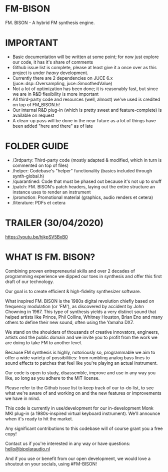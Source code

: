 # FM-BISON

FM. BISON - A hybrid FM synthesis engine.

# IMPORTANT

- Basic documentation will be written at some point; for now just explore our code, it has it's share of comments
- Github issue list is complete, please at least give it a once over as this project is under *heavy* development.
- Currently there are 2 dependencies on JUCE 6.x (juce::dsp::Oversampling, juce::SmoothedValue)
- Not a lot of optimization has been done; it is reasonably fast, but since we are in R&D flexibility is more important
- All third-party code and resources (well, almost) we've used is credited on top of FM_BISON.h!
- Our internal R&D plug-in (which is pretty sweet and feature-complete) is available on request
- A clean-up pass will be done in the near future as a lot of things have been added "here and there" as of late

# FOLDER GUIDE

- /3rdparty: Third-party code (mostly adapted & modified, which in turn is commented on top of files)
- /helper: Codebase's "helper" functionality (basics included through synth-global.h)
- /quarantined: Code that must be phased out because it's not up to snuff
- /patch: FM. BISON's patch headers, laying out the entire structure an instance uses to render an instrument
- /promotion: Promotional material (graphics, audio renders et cetera)
- /literature: PDFs et cetera

# TRAILER (30/04/2020)

https://youtu.be/hjkpSV5BxB0

# WHAT IS FM. BISON?

Combining proven entrepreneurial skills and over 2 decades of programming experience
we dipped our toes in synthesis and offer this first draft of our technology.

Our goal is to create efficient & high-fidelity synthesizer software.

What inspired FM. BISON is the 1980s digital revolution chiefly based on frequency modulation (or 'FM'),
as discovered by accident by John Chowning in 1967. This type of synthesis yields a very distinct
sound that helped artists like Prince, Phil Collins, Whitney Houston, Brian Eno and many others
to define their new sound, often using the Yamaha DX7.

We stand on the shoulders of thousands of creative innovators, engineers, artists *and* the public
domain and we invite you to profit from the work we are doing to take FM to another level.

Because FM synthesis is highly, notoriously so, programmable we aim to offer a wide variety of
possibilities: from rumbling analog bass lines to sound effects to patches that feel like you're 
playing an actual instrument.

Our code is open to study, disassemble, improve and use in any way you like, so long as you adhere
to the MIT license.

Please refer to the Github issue list to keep track of our to-do list, to see what we're aware of and working 
on and the new features or improvements we have in mind.

This code is currently in use/development for our in-development Monk MKI plug-in (a 1980s-inspired virtual keyboard instrument). We'll announce when it's ready to hit the market.

Any significant contributions to this codebase will of course grant you a free copy!

Contact us if you're interested in any way or have questions: hello@bipolaraudio.nl

And if you use or benefit from our open development, we would love a shoutout on your socials, using #FM-BISON!
